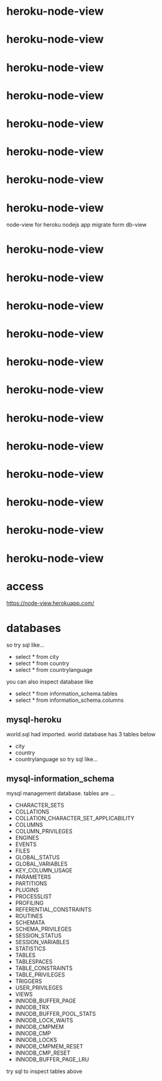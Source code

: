 # heroku-node-view
# heroku-node-view
# heroku-node-view
# heroku-node-view
# heroku-node-view
# heroku-node-view
# heroku-node-view
# heroku-node-view
node-view for heroku
nodejs app migrate form db-view

# heroku-node-view
# heroku-node-view
# heroku-node-view
# heroku-node-view
# heroku-node-view
# heroku-node-view
# heroku-node-view
# heroku-node-view
# heroku-node-view
# heroku-node-view
# heroku-node-view
# heroku-node-view


# access 
https://node-view.herokuapp.com/

# databases
so try sql like...

* select * from city
* select * from country
* select * from countrylanguage

you can also inspect database like

* select * from information_schema.tables
* select * from information_schema.columns


## mysql-heroku
world.sql had imported.
world database has 3 tables below 
* city
* country
* countrylanguage
so try sql like...

## mysql-information_schema

mysql management database.
tables are ...

* CHARACTER_SETS
* COLLATIONS
* COLLATION_CHARACTER_SET_APPLICABILITY
* COLUMNS
* COLUMN_PRIVILEGES
* ENGINES
* EVENTS
* FILES
* GLOBAL_STATUS
* GLOBAL_VARIABLES
* KEY_COLUMN_USAGE
* PARAMETERS
* PARTITIONS
* PLUGINS
* PROCESSLIST
* PROFILING
* REFERENTIAL_CONSTRAINTS
* ROUTINES
* SCHEMATA
* SCHEMA_PRIVILEGES
* SESSION_STATUS
* SESSION_VARIABLES
* STATISTICS
* TABLES
* TABLESPACES
* TABLE_CONSTRAINTS
* TABLE_PRIVILEGES
* TRIGGERS
* USER_PRIVILEGES
* VIEWS
* INNODB_BUFFER_PAGE
* INNODB_TRX
* INNODB_BUFFER_POOL_STATS
* INNODB_LOCK_WAITS
* INNODB_CMPMEM
* INNODB_CMP
* INNODB_LOCKS
* INNODB_CMPMEM_RESET
* INNODB_CMP_RESET
* INNODB_BUFFER_PAGE_LRU

try sql to inspect tables above
